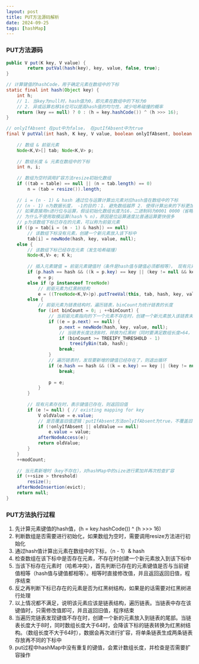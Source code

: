 ```yaml
---
layout: post
title: PUT方法源码解析
date: 2024-09-25
tags: [hashMap]
---
```


### PUT方法源码
```java
public V put(K key, V value) {
        return putVal(hash(key), key, value, false, true);
}

// 计算键值的hashCode，用于确定元素在数组中的下标
static final int hash(Object key) {
    int h;
    // 1. 当key为null时，hash值为0，即元素在数组中的下标为0
    // 2. 异或运算右移16位可以提高hash值的均匀性，减少哈希碰撞的概率
    return (key == null) ? 0 : (h = key.hashCode()) ^ (h >>> 16);
}

// onlyIfAbsent 在put中为false， 在putIfAbsent中为true
final V putVal(int hash, K key, V value, boolean onlyIfAbsent, boolean evict) {
    
    // 数组 & 前驱元素
    Node<K,V>[] tab; Node<K,V> p;
    
    // 数组长度 & 元素在数组中的下标
    int n, i;
    
    // 数组为空时调用扩容方法resize初始化数组
    if ((tab = table) == null || (n = tab.length) == 0)
        n = (tab = resize()).length;
    
    // i = (n - 1) & hash 通过位与运算计算出元素对应hash值在数组中的下标
    // (n - 1) n为数据长度， -1的目的：1. 避免数组越界 2. 使得计算出来的下标更加均匀
    // 如果直接用n进行位与运算，假设初始化数组长度为16，二进制码为0001 0000（省略前面24位），会导致与其他任意hash值位与运算后得出的下标要么为0要么为16
    // 为什么不使用取模运算(hash % n)，原因是位运算速度比普通运算要快很多
    // p为该数组下标已存在的元素，可以称为前驱元素
    if ((p = tab[i = (n - 1) & hash]) == null)
        // 该数组下标没有元素，创建一个新元素放入该下标中
        tab[i] = newNode(hash, key, value, null);
    else {
        // 该数组下标已经存在元素（发生哈希碰撞）
        Node<K,V> e; K k;
        
        // 插入元素键值 = 前驱元素键值时（条件是hash值与键值必须都相等）， 现有元素 = 前驱元素
        if (p.hash == hash && ((k = p.key) == key || (key != null && key.equals(k))))
            e = p;
        else if (p instanceof TreeNode)
            // 前驱元素为红黑树结构
            e = ((TreeNode<K,V>)p).putTreeVal(this, tab, hash, key, value);
        else {
            // 前驱元素为链表结构时，遍历链表，binCount为统计链表的长度
            for (int binCount = 0; ; ++binCount) {
                // 当前驱元素指向的下一个元素不存在时，创建一个新元素放入该链表末尾
                if ((e = p.next) == null) {
                    p.next = newNode(hash, key, value, null);
                    // 当链表长度达到8时，转换为红黑树（同时要满足数组长度>64，否则再次进行扩容将单链表改为双链表）。而且不包含本次插入的元素
                    if (binCount >= TREEIFY_THRESHOLD - 1) 
                        treeifyBin(tab, hash);
                    break;
                }
                // 遍历链表时，发现要新增的键值已经存在了，则退出循环
                if (e.hash == hash && ((k = e.key) == key || (key != null && key.equals(k))))
                    break;
                
                p = e;
            }
        }
        
        // 现有元素存在时，表示键值已存在，则返回旧值
        if (e != null) { // existing mapping for key
            V oldValue = e.value;
            // 是否覆盖旧值逻辑：putIfAbsent方法onlyIfAbsent为true，不覆盖旧值 （但是旧值为null时也会覆盖）
            if (!onlyIfAbsent || oldValue == null)
                e.value = value;
            afterNodeAccess(e);
            return oldValue;
        }
    }
    ++modCount;
    
    // 当元素新增时（key不存在），对hashMap中的size进行累加并再次检查扩容
    if (++size > threshold)
        resize();
    afterNodeInsertion(evict);
    return null;
}
```

### PUT方法执行过程
1. 先计算元素键值的hash值，(h = key.hashCode()) ^ (h >>> 16) 
2. 判断数组是否需要进行初始化，如果数组为空时，需要调用resize方法进行初始化
3. 通过hash值计算出元素在数组中的下标，（n - 1）& hash
4. 检查数组在该下标中是否存在元素，不存在时创建一个新元素放入到该下标中
5. 当该下标存在元素时（哈希冲突），首先判断已存在的元素键值是否与当前键值相等（hash值与键值都相等）。相等时直接修改值，并且返回返回旧值，程序结束
6. 反之再判断下标已存在的元素是否为红黑树结构，如果是的话需要对红黑树进行处理
7. 以上情况都不满足，说明该元素应该是链表结构，遍历链表。当链表中存在该键值时，只需修改值即可，并且返回旧值，程序结束
8. 当遍历完链表发现键值不存在时，创建一个新的元素放入到链表的尾部。当链表长度大于8时，同时数组长度大于64时，会降该下标的链表转换为红黑树结构。（数组长度不大于64时），数据会再次进行扩容，将单条链表生成两条链表存放再不同的下标中
9. put过程中hashMap中没有重复的键值，会累计数组长度，并检查是否需要扩容操作